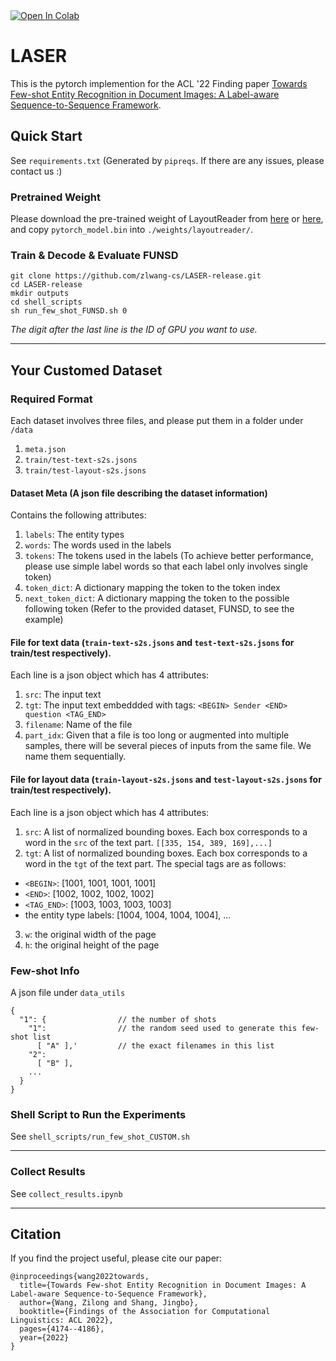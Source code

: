 
<a target="_blank" href="https://colab.research.google.com/github/https://colab.research.google.com/drive/1hlkvpGma6uA_116lzDTpJeXF0ashLC6H?usp=sharing">
  <img src="https://colab.research.google.com/assets/colab-badge.svg" alt="Open In Colab"/>
</a>

# LASER

This is the pytorch implemention for the ACL '22 Finding paper [Towards Few-shot Entity Recognition in Document Images: A Label-aware Sequence-to-Sequence Framework](https://arxiv.org/abs/2204.05819).

## Quick Start

See `requirements.txt` (Generated by `pipreqs`. If there are any issues, please contact us :)

### Pretrained Weight

Please download the pre-trained weight of LayoutReader from [here](https://github.com/microsoft/unilm/tree/master/layoutreader) or [here](https://layoutlm.blob.core.windows.net/readingbank/model/layoutreader-base-readingbank.zip), and copy `pytorch_model.bin` into `./weights/layoutreader/`.

### Train & Decode & Evaluate FUNSD
```
git clone https://github.com/zlwang-cs/LASER-release.git
cd LASER-release
mkdir outputs
cd shell_scripts
sh run_few_shot_FUNSD.sh 0
```
*The digit after the last line is the ID of GPU you want to use.*

---

## Your Customed Dataset

### Required Format

Each dataset involves three files, and please put them in a folder under `/data`
1. `meta.json`
2. `train/test-text-s2s.jsons`
3. `train/test-layout-s2s.jsons`

#### Dataset Meta (A json file describing the dataset information)
Contains the following attributes:
1. `labels`: The entity types
2. `words`: The words used in the labels
3. `tokens`: The tokens used in the labels (To achieve better performance, please use simple label words so that each label only involves single token)
4. `token_dict`: A dictionary mapping the token to the token index
5. `next_token_dict`: A dictionary mapping the token to the possible following token (Refer to the provided dataset, FUNSD, to see the example)

#### File for text data (`train-text-s2s.jsons` and `test-text-s2s.jsons` for train/test respectively). 
Each line is a json object which has 4 attributes:
1. `src`: The input text
2. `tgt`: The input text embeddded with tags: `<BEGIN> Sender <END> question <TAG_END>`
3. `filename`: Name of the file
4. `part_idx`: Given that a file is too long or augmented into multiple samples, there will be several pieces of inputs from the same file. We name them sequentially.

#### File for layout data (`train-layout-s2s.jsons` and `test-layout-s2s.jsons` for train/test respectively). 
Each line is a json object which has 4 attributes:
1. `src`: A list of normalized bounding boxes. Each box corresponds to a word in the `src` of the text part. `[[335, 154, 389, 169],...]`
2. `tgt`: A list of normalized bounding boxes. Each box corresponds to a word in the `tgt` of the text part. The special tags are as follows:
- `<BEGIN>`: [1001, 1001, 1001, 1001]
- `<END>`: [1002, 1002, 1002, 1002]
- `<TAG_END>`: [1003, 1003, 1003, 1003]
- the entity type labels: [1004, 1004, 1004, 1004], ...
3. `w`: the original width of the page
4. `h`: the original height of the page

### Few-shot Info

A json file under `data_utils`
```
{
  "1": {                // the number of shots
    "1":                // the random seed used to generate this few-shot list
      [ "A" ],'         // the exact filenames in this list
    "2": 
      [ "B" ],
    ...
  }
}
```


### Shell Script to Run the Experiments

See `shell_scripts/run_few_shot_CUSTOM.sh`

---

### Collect Results
See `collect_results.ipynb`

---

## Citation
If you find the project useful, please cite our paper:

```
@inproceedings{wang2022towards,
  title={Towards Few-shot Entity Recognition in Document Images: A Label-aware Sequence-to-Sequence Framework},
  author={Wang, Zilong and Shang, Jingbo},
  booktitle={Findings of the Association for Computational Linguistics: ACL 2022},
  pages={4174--4186},
  year={2022}
}
```
